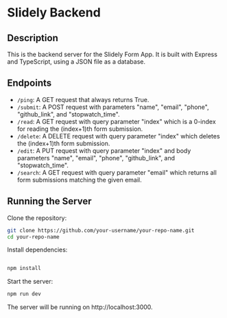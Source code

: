 # Slidely Backend

## Description

This is the backend server for the Slidely Form App. It is built with Express and TypeScript, using a JSON file as a database.

## Endpoints

- `/ping`: A GET request that always returns True.
- `/submit`: A POST request with parameters "name", "email", "phone", "github_link", and "stopwatch_time".
- `/read`: A GET request with query parameter "index" which is a 0-index for reading the (index+1)th form submission.
- `/delete`: A DELETE request with query parameter "index" which deletes the (index+1)th form submission.
- `/edit`: A PUT request with query parameter "index" and body parameters "name", "email", "phone", "github_link", and "stopwatch_time".
- `/search`: A GET request with query parameter "email" which returns all form submissions matching the given email.

## Running the Server

Clone the repository:
   ```bash
   git clone https://github.com/your-username/your-repo-name.git
   cd your-repo-name
   ```
Install dependencies:
   ```bash
   
   npm install
   ```
Start the server:

   ```bash
   npm run dev
   ```

The server will be running on http://localhost:3000.


   
